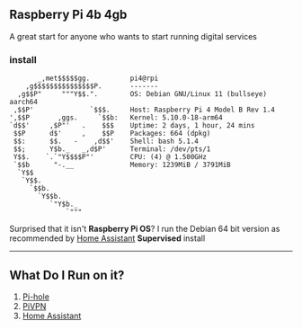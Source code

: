 ## Raspberry Pi 4b 4gb

A great start for anyone who wants to start running digital services

### install
```shell
       _,met$$$$$gg.          pi4@rpi
    ,g$$$$$$$$$$$$$$$P.       -------
  ,g$$P"     """Y$$.".        OS: Debian GNU/Linux 11 (bullseye) aarch64
 ,$$P'              `$$$.     Host: Raspberry Pi 4 Model B Rev 1.4
',$$P       ,ggs.     `$$b:   Kernel: 5.10.0-18-arm64
`d$$'     ,$P"'   .    $$$    Uptime: 2 days, 1 hour, 24 mins
 $$P      d$'     ,    $$P    Packages: 664 (dpkg)
 $$:      $$.   -    ,d$$'    Shell: bash 5.1.4
 $$;      Y$b._   _,d$P'      Terminal: /dev/pts/1
 Y$$.    `.`"Y$$$$P"'         CPU: (4) @ 1.500GHz
 `$$b      "-.__              Memory: 1239MiB / 3791MiB
  `Y$$
   `Y$$.
     `$$b.
       `Y$$b.
          `"Y$b._
              `"""
```

Surprised that it isn't **Raspberry Pi OS**? I run the Debian 64 bit version as recommended by [Home Assistant](📁developer/Home%20Lab%20🏠/Home%20Assistant.md) **Supervised** install

---
## What Do I Run on it?
1. [Pi-hole](📁developer/Home%20Lab%20🏠/Pi-hole.md)
2. [PiVPN](📁developer/Home%20Lab%20🏠/PiVPN.md)
3. [Home Assistant](📁developer/Home%20Lab%20🏠/Home%20Assistant.md)